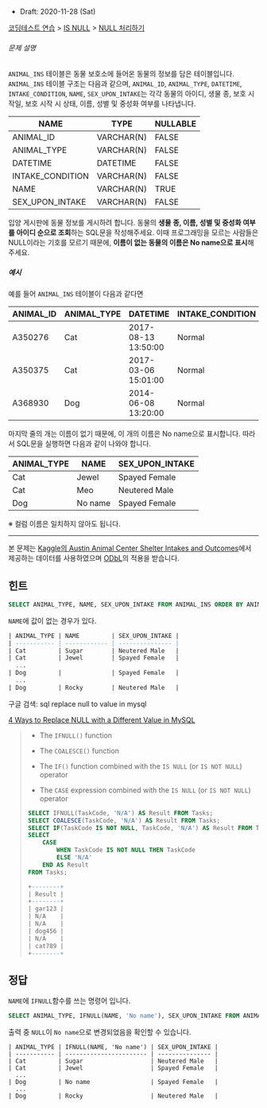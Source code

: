 * Draft: 2020-11-28 (Sat)

[코딩테스트 연습](https://programmers.co.kr/learn/challenges) > [IS NULL](https://programmers.co.kr/learn/challenges?selected_part_id=17045) > [NULL 처리하기](https://programmers.co.kr/learn/courses/30/lessons/59410)

###### 문제 설명

`ANIMAL_INS` 테이블은 동물 보호소에 들어온 동물의 정보를 담은 테이블입니다. `ANIMAL_INS` 테이블 구조는 다음과 같으며, `ANIMAL_ID`, `ANIMAL_TYPE`, `DATETIME`, `INTAKE_CONDITION`, `NAME`, `SEX_UPON_INTAKE`는 각각 동물의 아이디, 생물 종, 보호 시작일, 보호 시작 시 상태, 이름, 성별 및 중성화 여부를 나타냅니다.

| NAME             | TYPE       | NULLABLE |
| ---------------- | ---------- | -------- |
| ANIMAL_ID        | VARCHAR(N) | FALSE    |
| ANIMAL_TYPE      | VARCHAR(N) | FALSE    |
| DATETIME         | DATETIME   | FALSE    |
| INTAKE_CONDITION | VARCHAR(N) | FALSE    |
| NAME             | VARCHAR(N) | TRUE     |
| SEX_UPON_INTAKE  | VARCHAR(N) | FALSE    |

입양 게시판에 동물 정보를 게시하려 합니다. 동물의 **생물 종, 이름, 성별 및 중성화 여부를 아이디 순으로 조회**하는 SQL문을 작성해주세요. 이때 프로그래밍을 모르는 사람들은 NULL이라는 기호를 모르기 때문에, **이름이 없는 동물의 이름은 No name으로 표시**해 주세요.

##### 예시

예를 들어 `ANIMAL_INS` 테이블이 다음과 같다면

| ANIMAL_ID | ANIMAL_TYPE | DATETIME            | INTAKE_CONDITION | NAME  | SEX_UPON_INTAKE |
| --------- | ----------- | ------------------- | ---------------- | ----- | --------------- |
| A350276   | Cat         | 2017-08-13 13:50:00 | Normal           | Jewel | Spayed Female   |
| A350375   | Cat         | 2017-03-06 15:01:00 | Normal           | Meo   | Neutered Male   |
| A368930   | Dog         | 2014-06-08 13:20:00 | Normal           | NULL  | Spayed Female   |

마지막 줄의 개는 이름이 없기 때문에, 이 개의 이름은 No name으로 표시합니다. 따라서 SQL문을 실행하면 다음과 같이 나와야 합니다.

| ANIMAL_TYPE | NAME    | SEX_UPON_INTAKE |
| ----------- | ------- | --------------- |
| Cat         | Jewel   | Spayed Female   |
| Cat         | Meo     | Neutered Male   |
| Dog         | No name | Spayed Female   |

※ 컬럼 이름은 일치하지 않아도 됩니다.

------

본 문제는 [Kaggle의 Austin Animal Center Shelter Intakes and Outcomes](https://www.kaggle.com/aaronschlegel/austin-animal-center-shelter-intakes-and-outcomes)에서 제공하는 데이터를 사용하였으며 [ODbL](https://opendatacommons.org/licenses/odbl/1.0/)의 적용을 받습니다.

## 힌트

```sql
SELECT ANIMAL_TYPE, NAME, SEX_UPON_INTAKE FROM ANIMAL_INS ORDER BY ANIMAL_ID;
```

`NAME`에 값이 없는 경우가 있다.

```sql
| ANIMAL_TYPE | NAME         | SEX_UPON_INTAKE |
| ----------- | ------------ | --------------- |
| Cat         | Sugar        | Neutered Male   |
| Cat         | Jewel        | Spayed Female   |
  ...
| Dog         |              | Spayed Female   |
  ...
| Dog         | Rocky        | Neutered Male   |
```

구글 검색: sql replace null to value in mysql

[4 Ways to Replace NULL with a Different Value in MySQL](https://database.guide/4-ways-to-replace-null-with-a-different-value-in-mysql/)

> - The `IFNULL()` function
>
> - The `COALESCE()` function
> - The `IF()` function combined with the `IS NULL` (or `IS NOT NULL`) operator
> - The `CASE` expression combined with the `IS NULL` (or `IS NOT NULL`) operator
>
> ```sql
> SELECT IFNULL(TaskCode, 'N/A') AS Result FROM Tasks;
> SELECT COALESCE(TaskCode, 'N/A') AS Result FROM Tasks;
> SELECT IF(TaskCode IS NOT NULL, TaskCode, 'N/A') AS Result FROM Tasks;
> SELECT 
>     CASE 
>         WHEN TaskCode IS NOT NULL THEN TaskCode 
>         ELSE 'N/A' 
>     END AS Result
> FROM Tasks;
> ```
>
> ```sql
> +--------+
> | Result |
> +--------+
> | gar123 |
> | N/A    |
> | N/A    |
> | dog456 |
> | N/A    |
> | cat789 |
> +--------+
> ```

## 정답

`NAME`에 `IFNULL`함수를 쓰는 명령어 입니다.

```sql
SELECT ANIMAL_TYPE, IFNULL(NAME, 'No name'), SEX_UPON_INTAKE FROM ANIMAL_INS ORDER BY ANIMAL_ID;
```

출력 중 `NULL`이 `No name`으로 변경되었음을 확인할 수 있습니다.

```sqls
| ANIMAL_TYPE | IFNULL(NAME, 'No name') | SEX_UPON_INTAKE |
| ----------- | ----------------------- | --------------- |
| Cat         | Sugar                   | Neutered Male   |
| Cat         | Jewel                   | Spayed Female   |
  ...
| Dog         | No name                 | Spayed Female   |
  ...
| Dog         | Rocky                   | Neutered Male   |
```